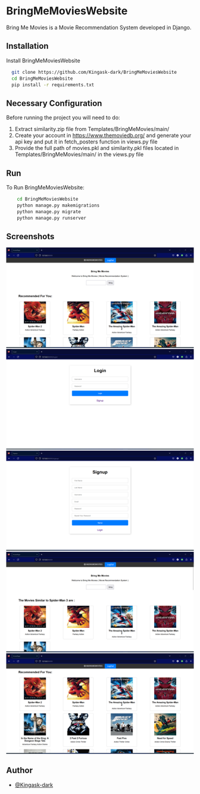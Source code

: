 
# BringMeMoviesWebsite 

  Bring Me Movies is a Movie Recommendation System developed in Django.

## Installation

Install BringMeMoviesWebsite

```bash
  git clone https://github.com/Kingask-dark/BringMeMoviesWebsite
  cd BringMeMoviesWebsite
  pip install -r requirements.txt
```
## Necessary Configuration
  Before running the project you will need to do:
  1) Extract similarity.zip file from Templates/BringMeMovies/main/
  2) Create your account in https://www.themoviedb.org/ and generate your api key and put it in fetch_posters function in views.py file 
  3) Provide the full path of movies.pkl and similarity.pkl files located in Templates/BringMeMovies/main/ in the views.py file

## Run
  To Run BringMeMoviesWebsite:

```bash
    cd BringMeMoviesWebsite
    python manage.py makemigrations
    python manage.py migrate
    python manage.py runserver
```
## Screenshots

![Project Screenshots](/static/images/HomePage.png?raw=true "HomePage")
![Project Screenshots](/static/images/Login.png?raw=true "LoginPage")
![Project Screenshots](/static/images/SignUp.png?raw=true "SignUpPage")
![Project Screenshots](/static/images/RecommendedMovies.png?raw=true "RecommendedMovies")
![Project Screenshots](/static/images/RecommededForYou.png?raw=true "RecommededForYou")


## Author

- [@Kingask-dark](https://github.com/Kingask-dark)

